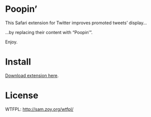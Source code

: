 # Poopin’

This Safari extension for Twitter improves promoted tweets’ display…

…by replacing their content with “Poopin’”.

Enjoy.

# Install

[Download extension here](http://cl.ly/3I1P2h06003c).

# License

WTFPL: http://sam.zoy.org/wtfpl/
